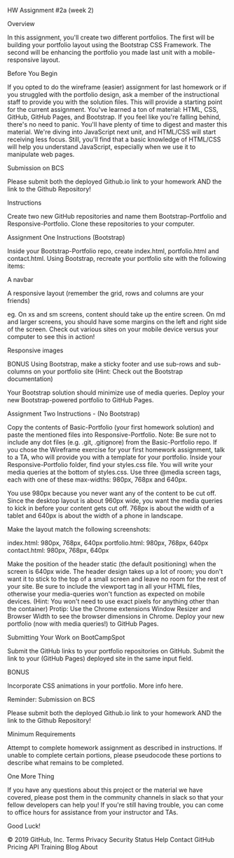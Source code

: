 HW Assignment #2a (week 2)

Overview

In this assignment, you'll create two different portfolios. The first will be building your portfolio layout using the Bootstrap CSS Framework. The second will be enhancing the portfolio you made last unit with a mobile-responsive layout.

Before You Begin

If you opted to do the wireframe (easier) assignment for last homework or if you struggled with the portfolio design, ask a member of the instructional staff to provide you with the solution files. This will provide a starting point for the current assignment. You've learned a ton of material: HTML, CSS, GitHub, GitHub Pages, and Bootstrap. If you feel like you're falling behind, there's no need to panic. You'll have plenty of time to digest and master this material. We're diving into JavaScript next unit, and HTML/CSS will start receiving less focus. Still, you'll find that a basic knowledge of HTML/CSS will help you understand JavaScript, especially when we use it to manipulate web pages.

Submission on BCS

Please submit both the deployed Github.io link to your homework AND the link to the Github Repository!

Instructions

Create two new GitHub repositories and name them Bootstrap-Portfolio and Responsive-Portfolio. Clone these repositories to your computer.

Assignment One Instructions (Bootstrap)

Inside your Bootstrap-Portfolio repo, create index.html, portfolio.html and contact.html. Using Bootstrap, recreate your portfolio site with the following items:

A navbar

A responsive layout (remember the grid, rows and columns are your friends)

eg. On xs and sm screens, content should take up the entire screen. On md and larger screens, you should have some margins on the left and right side of the screen. Check out various sites on your mobile device versus your computer to see this in action!

Responsive images

BONUS Using Bootstrap, make a sticky footer and use sub-rows and sub-columns on your portfolio site (Hint: Check out the Bootstrap documentation)

Your Bootstrap solution should minimize use of media queries. Deploy your new Bootstrap-powered portfolio to GitHub Pages.

Assignment Two Instructions - (No Bootstrap)

Copy the contents of Basic-Portfolio (your first homework solution) and paste the mentioned files into Responsive-Portfolio. Note: Be sure not to include any dot files (e.g. .git, .gitignore) from the Basic-Portfolio repo. If you chose the Wireframe exercise for your first homework assignment, talk to a TA, who will provide you with a template for your portfolio. Inside your Responsive-Portfolio folder, find your styles.css file. You will write your media queries at the bottom of styles.css. Use three @media screen tags, each with one of these max-widths: 980px, 768px and 640px.

You use 980px because you never want any of the content to be cut off. Since the desktop layout is about 960px wide, you want the media queries to kick in before your content gets cut off. 768px is about the width of a tablet and 640px is about the width of a phone in landscape.

Make the layout match the following screenshots:

index.html: 980px, 768px, 640px portfolio.html: 980px, 768px, 640px contact.html: 980px, 768px, 640px

Make the position of the header static (the default positioning) when the screen is 640px wide. The header design takes up a lot of room; you don't want it to stick to the top of a small screen and leave no room for the rest of your site. Be sure to include the viewport tag in all your HTML files, otherwise your media-queries won't function as expected on mobile devices. (Hint: You won't need to use exact pixels for anything other than the container) Protip: Use the Chrome extensions Window Resizer and Browser Width to see the browser dimensions in Chrome. Deploy your new portfolio (now with media queries!) to GitHub Pages.

Submitting Your Work on BootCampSpot

Submit the GitHub links to your portfolio repositories on GitHub. Submit the link to your (GitHub Pages) deployed site in the same input field.

BONUS

Incorporate CSS animations in your portfolio. More info here.

Reminder: Submission on BCS

Please submit both the deployed Github.io link to your homework AND the link to the Github Repository!

Minimum Requirements

Attempt to complete homework assignment as described in instructions. If unable to complete certain portions, please pseudocode these portions to describe what remains to be completed.

One More Thing

If you have any questions about this project or the material we have covered, please post them in the community channels in slack so that your fellow developers can help you! If you're still having trouble, you can come to office hours for assistance from your instructor and TAs.

Good Luck!

© 2019 GitHub, Inc.
Terms
Privacy
Security
Status
Help
Contact GitHub
Pricing
API
Training
Blog
About
